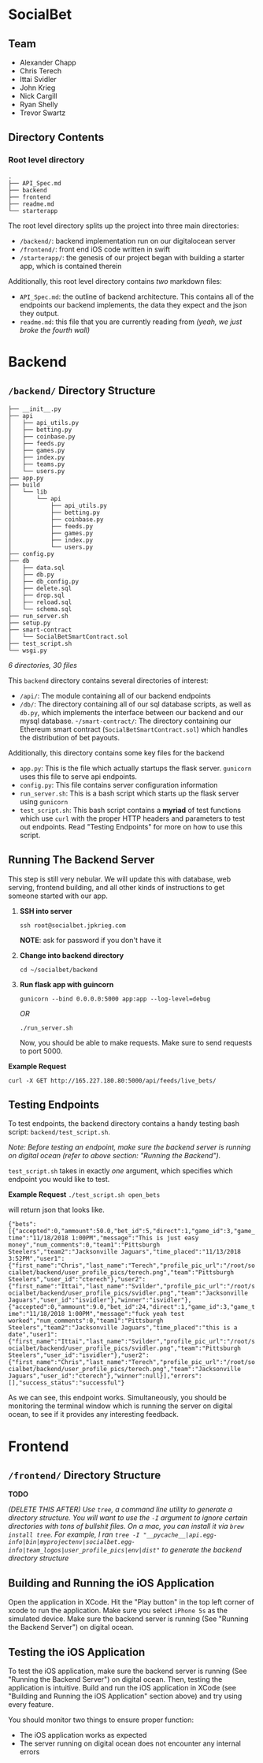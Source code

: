 # SocialBet

## Team
- Alexander Chapp
- Chris Terech
- Ittai Svidler
- John Krieg
- Nick Cargill
- Ryan Shelly
- Trevor Swartz

## Directory Contents

### Root level directory
```
.
├── API_Spec.md
├── backend
├── frontend
├── readme.md
└── starterapp
```

The root level directory splits up the project into three main directories:

- `/backend/`: backend implementation run on our digitalocean server
- `/frontend/`: front end iOS code written in swift
- `/starterapp/`: the genesis of our project began with building a starter app, which is contained therein

Additionally, this root level directory contains *two* markdown files:
- `API_Spec.md`: the outline of backend architecture. This contains all of the endpoints our backend implements, the data they expect and the json they output.
- `readme.md`: this file that you are currently reading from _(yeah, we just broke the fourth wall)_


# Backend

## `/backend/` Directory Structure
```
├── __init__.py
├── api
│   ├── api_utils.py
│   ├── betting.py
│   ├── coinbase.py
│   ├── feeds.py
│   ├── games.py
│   ├── index.py
│   ├── teams.py
│   └── users.py
├── app.py
├── build
│   └── lib
│       └── api
│           ├── api_utils.py
│           ├── betting.py
│           ├── coinbase.py
│           ├── feeds.py
│           ├── games.py
│           ├── index.py
│           └── users.py
├── config.py
├── db
│   ├── data.sql
│   ├── db.py
│   ├── db_config.py
│   ├── delete.sql
│   ├── drop.sql
│   ├── reload.sql
│   └── schema.sql
├── run_server.sh
├── setup.py
├── smart-contract
│   └── SocialBetSmartContract.sol
├── test_script.sh
└── wsgi.py
```
_6 directories, 30 files_

This `backend` directory contains several directories of interest:

- `/api/`: The module containing all of our backend endpoints
- `/db/`: The directory containing all of our sql database scripts, as well as `db.py`, which implements the interface between our backend and our mysql database.
-`/smart-contract/`: The directory containing our Ethereum smart contract (`SocialBetSmartContract.sol`) which handles the distribution of bet payouts.

Additionally, this directory contains some key files for the backend

- `app.py`: This is the file which actually startups the flask server. `gunicorn` uses this file to serve api endpoints.
- `config.py`: This file contains server configuration information
- `run_server.sh`: This is a bash script which starts up the flask server using `gunicorn`
- `test_script.sh`: This bash script contains a **myriad** of test functions which use `curl` with the proper HTTP headers and parameters to test out endpoints. Read "Testing Endpoints" for more on how to use this script.


## Running The Backend Server
This step is still very nebular. We will update this with database, web serving, frontend building, and all other kinds of instructions to get someone started with our app.

1. **SSH into server**

    `ssh root@socialbet.jpkrieg.com`

    **NOTE**: ask for password if you don't have it

2. **Change into backend directory**

    `cd ~/socialbet/backend`

3. **Run flask app with guincorn**

    `gunicorn --bind 0.0.0.0:5000 app:app --log-level=debug`
    
    _OR_
    
    `./run_server.sh`

    Now, you should be able to make requests. Make sure to send requests to port 5000.

****Example Request****

`curl -X GET http://165.227.180.80:5000/api/feeds/live_bets/`

## Testing Endpoints
To test endpoints, the backend directory contains a handy testing bash script: `backend/test_script.sh`.

_Note: Before testing an endpoint, make sure the backend server is running on digital ocean (refer to above section: "Running the Backend")._

`test_script.sh` takes in exactly *one* argument, which specifies which endpoint you would like to test.

****Example Request****
`./test_script.sh open_bets`

will return json that looks like.

`{"bets":[{"accepted":0,"ammount":50.0,"bet_id":5,"direct":1,"game_id":3,"game_time":"11/18/2018 1:00PM","message":"This is just easy money","num_comments":0,"team1":"Pittsburgh Steelers","team2":"Jacksonville Jaguars","time_placed":"11/13/2018 3:52PM","user1":{"first_name":"Chris","last_name":"Terech","profile_pic_url":"/root/socialbet/backend/user_profile_pics/terech.png","team":"Pittsburgh Steelers","user_id":"cterech"},"user2":{"first_name":"Ittai","last_name":"Svilder","profile_pic_url":"/root/socialbet/backend/user_profile_pics/svidler.png","team":"Jacksonville Jaguars","user_id":"isvidler"},"winner":"isvidler"},{"accepted":0,"ammount":9.0,"bet_id":24,"direct":1,"game_id":3,"game_time":"11/18/2018 1:00PM","message":"fuck yeah test worked","num_comments":0,"team1":"Pittsburgh Steelers","team2":"Jacksonville Jaguars","time_placed":"this is a date","user1":{"first_name":"Ittai","last_name":"Svilder","profile_pic_url":"/root/socialbet/backend/user_profile_pics/svidler.png","team":"Pittsburgh Steelers","user_id":"isvidler"},"user2":{"first_name":"Chris","last_name":"Terech","profile_pic_url":"/root/socialbet/backend/user_profile_pics/terech.png","team":"Jacksonville Jaguars","user_id":"cterech"},"winner":null}],"errors":[],"success_status":"successful"}`

As we can see, this endpoint works. Simultaneously, you should be monitoring the terminal window which is running the server on digital ocean, to see if it provides any interesting feedback.


# Frontend

## `/frontend/` Directory Structure

****TODO****

_(DELETE THIS AFTER) Use `tree`, a command line utility to generate a directory structure.
You will want to use the `-I` argument to ignore certain directories with tons of bullshit files.
On a mac, you can install it via `brew install tree`. For example, I ran `tree -I "__pycache__|api.egg-info|bin|myprojectenv|socialbet.egg-info|team_logos|user_profile_pics|env|dist"` to generate the backend directory structure_

## Building and Running the iOS Application

Open the application in XCode. Hit the "Play button" in the top left corner of xcode to run the application. Make sure you select `iPhone 5s` as the simulated device.
Make sure the backend server is running (See "Running the Backend Server") on digital ocean.

## Testing the iOS Application
To test the iOS application, make sure the backend server is running (See "Running the Backend Server") on digital ocean.
Then, testing the application is intuitive. Build and run the iOS application in XCode (see "Building and Running the iOS Application" section above)
and try using every feature.

You should monitor two things to ensure proper function:
- The iOS application works as expected
- The server running on digital ocean does not encounter any internal errors